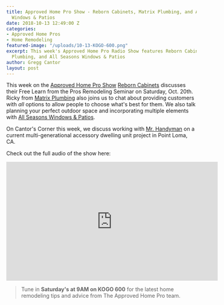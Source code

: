 ```yaml
---
title: Approved Home Pro Show - Reborn Cabinets, Matrix Plumbing, and All Seasons
  Windows & Patios
date: 2018-10-13 12:49:00 Z
categories:
- Approved Home Pros
- Home Remodeling
featured-image: "/uploads/10-13-KOGO-600.png"
excerpt: This week's Approved Home Pro Radio Show features Reborn Cabinets, Matrix
  Plumbing, and All Seasons Windows & Patios
author: Gregg Cantor
layout: post
---
```


This week on the [Approved Home Pro Show](https://www.sandiegoapprovedhomepros.com/blog/approved-home-pros-on-radio-reborn-cabinets-matrix-plumbing-and-all-seasons-windows-patios/) [Reborn Cabinets](https://www.reborncabinets.com/) discusses their Free Learn from the Pros Remodeling Seminar on Saturday, Oct. 20th. Ricky from [Matrix Plumbing](https://www.matrix-plumbing.com/) also joins us to chat about providing customers with _all_ options to allow people to choose what's best for them. We also talk planning your perfect outdoor space and incorporating multiple elements with [All Seasons Windows & Patios](https://allseasonswindowsandpatios.com/).

On Cantor's Corner this week, we discuss working with [Mr. Handyman](https://www.mrhandyman.com/) on a current multi-generational accessory dwelling unit project in Point Loma, CA.

Check out the full audio of the show here:

<div class="flex-video">
  <iframe width="560" height="315" src="https://www.youtube.com/embed/YXv4aid3XDk?rel=0&amp;showinfo=0" frameborder="0" allow="autoplay; encrypted-media" allowfullscreen></iframe>
</div>

> Tune in **Saturday's at 9AM on KOGO 600** for the latest home remodeling tips and advice from The Approved Home Pro team.
